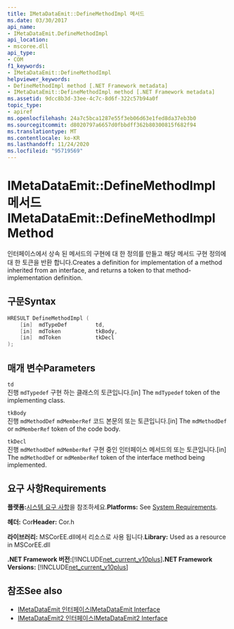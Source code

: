 ```yaml
---
title: IMetaDataEmit::DefineMethodImpl 메서드
ms.date: 03/30/2017
api_name:
- IMetaDataEmit.DefineMethodImpl
api_location:
- mscoree.dll
api_type:
- COM
f1_keywords:
- IMetaDataEmit::DefineMethodImpl
helpviewer_keywords:
- DefineMethodImpl method [.NET Framework metadata]
- IMetaDataEmit::DefineMethodImpl method [.NET Framework metadata]
ms.assetid: 9dcc8b3d-33ee-4c7c-8d6f-322c57b94a0f
topic_type:
- apiref
ms.openlocfilehash: 24a7c5bca1287e55f3eb06d63e1fed8da37eb3b0
ms.sourcegitcommit: d8020797a6657d0fbbdff362b80300815f682f94
ms.translationtype: MT
ms.contentlocale: ko-KR
ms.lasthandoff: 11/24/2020
ms.locfileid: "95719569"
---
```

# <a name="imetadataemitdefinemethodimpl-method"></a><span data-ttu-id="ccf33-102">IMetaDataEmit::DefineMethodImpl 메서드</span><span class="sxs-lookup"><span data-stu-id="ccf33-102">IMetaDataEmit::DefineMethodImpl Method</span></span>

<span data-ttu-id="ccf33-103">인터페이스에서 상속 된 메서드의 구현에 대 한 정의를 만들고 해당 메서드 구현 정의에 대 한 토큰을 반환 합니다.</span><span class="sxs-lookup"><span data-stu-id="ccf33-103">Creates a definition for implementation of a method inherited from an interface, and returns a token to that method-implementation definition.</span></span>  
  
## <a name="syntax"></a><span data-ttu-id="ccf33-104">구문</span><span class="sxs-lookup"><span data-stu-id="ccf33-104">Syntax</span></span>  
  
```cpp  
HRESULT DefineMethodImpl (
    [in]  mdTypeDef         td,
    [in]  mdToken           tkBody,
    [in]  mdToken           tkDecl  
);  
```  
  
## <a name="parameters"></a><span data-ttu-id="ccf33-105">매개 변수</span><span class="sxs-lookup"><span data-stu-id="ccf33-105">Parameters</span></span>  

 `td`  
 <span data-ttu-id="ccf33-106">진행 `mdTypedef` 구현 하는 클래스의 토큰입니다.</span><span class="sxs-lookup"><span data-stu-id="ccf33-106">[in] The `mdTypedef` token of the implementing class.</span></span>  
  
 `tkBody`  
 <span data-ttu-id="ccf33-107">진행 `mdMethodDef` `mdMemberRef` 코드 본문의 또는 토큰입니다.</span><span class="sxs-lookup"><span data-stu-id="ccf33-107">[in] The `mdMethodDef` or `mdMemberRef` token of the code body.</span></span>  
  
 `tkDecl`  
 <span data-ttu-id="ccf33-108">진행 `mdMethodDef` `mdMemberRef` 구현 중인 인터페이스 메서드의 또는 토큰입니다.</span><span class="sxs-lookup"><span data-stu-id="ccf33-108">[in] The `mdMethodDef` or `mdMemberRef` token of the interface method being implemented.</span></span>  
  
## <a name="requirements"></a><span data-ttu-id="ccf33-109">요구 사항</span><span class="sxs-lookup"><span data-stu-id="ccf33-109">Requirements</span></span>  

 <span data-ttu-id="ccf33-110">**플랫폼:**[시스템 요구 사항](../../get-started/system-requirements.md)을 참조하세요.</span><span class="sxs-lookup"><span data-stu-id="ccf33-110">**Platforms:** See [System Requirements](../../get-started/system-requirements.md).</span></span>  
  
 <span data-ttu-id="ccf33-111">**헤더:** Cor</span><span class="sxs-lookup"><span data-stu-id="ccf33-111">**Header:** Cor.h</span></span>  
  
 <span data-ttu-id="ccf33-112">**라이브러리:** MSCorEE.dll에서 리소스로 사용 됩니다.</span><span class="sxs-lookup"><span data-stu-id="ccf33-112">**Library:** Used as a resource in MSCorEE.dll</span></span>  
  
 <span data-ttu-id="ccf33-113">**.NET Framework 버전:**[!INCLUDE[net_current_v10plus](../../../../includes/net-current-v10plus-md.md)]</span><span class="sxs-lookup"><span data-stu-id="ccf33-113">**.NET Framework Versions:** [!INCLUDE[net_current_v10plus](../../../../includes/net-current-v10plus-md.md)]</span></span>  
  
## <a name="see-also"></a><span data-ttu-id="ccf33-114">참조</span><span class="sxs-lookup"><span data-stu-id="ccf33-114">See also</span></span>

- [<span data-ttu-id="ccf33-115">IMetaDataEmit 인터페이스</span><span class="sxs-lookup"><span data-stu-id="ccf33-115">IMetaDataEmit Interface</span></span>](imetadataemit-interface.md)
- [<span data-ttu-id="ccf33-116">IMetaDataEmit2 인터페이스</span><span class="sxs-lookup"><span data-stu-id="ccf33-116">IMetaDataEmit2 Interface</span></span>](imetadataemit2-interface.md)
